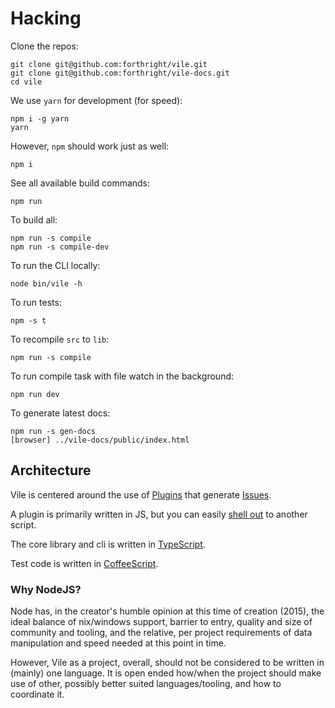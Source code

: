 # Hacking

Clone the repos:

    git clone git@github.com:forthright/vile.git
    git clone git@github.com:forthright/vile-docs.git
    cd vile

We use `yarn` for development (for speed):

    npm i -g yarn
    yarn

However, `npm` should work just as well:

    npm i

See all available build commands:

    npm run

To build all:

    npm run -s compile
    npm run -s compile-dev

To run the CLI locally:

    node bin/vile -h

To run tests:

    npm -s t

To recompile `src` to `lib`:

    npm run -s compile

To run compile task with file watch in the background:

    npm run dev

To generate latest docs:

    npm run -s gen-docs
    [browser] ../vile-docs/public/index.html

## Architecture

Vile is centered around the use of [Plugins](https://docs.vile.io/#creating-a-plugin) that generate [Issues](https://docs.vile.io/interfaces/_src__types_index_d_.vile.issue.html).

A plugin is primarily written in JS, but you can
easily [shell out](https://docs.vile.io/#writing-non-javascript-plugins) to another script.

The core library and cli is written in [TypeScript](http://www.typescriptlang.org).

Test code is written in [CoffeeScript](http://coffeescript.org).

### Why NodeJS?

Node has, in the creator's humble opinion at this time of creation (2015), the
ideal balance of nix/windows support, barrier to entry, quality and
size of community and tooling, and the relative, per project requirements
of data manipulation and speed needed at this point in time.

However, Vile as a project, overall, should not be considered to be
written in (mainly) one language. It is open ended how/when the project
should make use of other, possibly better suited languages/tooling, and
how to coordinate it.
